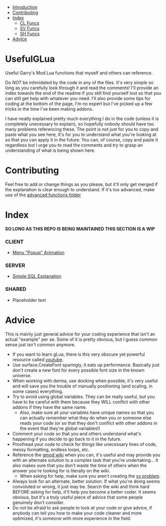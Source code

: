 - [Introduction](https://github.com/JoshJOkayguy/UsefulGLua#usefulglua)
- [Contributing](https://github.com/JoshJOkayguy/UsefulGLua#contributing)
- [Index](https://github.com/JoshJOkayguy/UsefulGLua#index)
  - [CL Funcs](https://github.com/JoshJOkayguy/UsefulGLua#client)
  - [SV Funcs](https://github.com/JoshJOkayguy/UsefulGLua#server)
  - [SH Funcs](https://github.com/JoshJOkayguy/UsefulGLua#shared)
- [Advice](https://github.com/JoshJOkayguy/UsefulGLua#advice)
# UsefulGLua
Useful Garry's Mod Lua functions that myself and others can reference.

  Do *NOT* be intimidated by the code in any of the files. It's very simple so long as you carefully look through it and read the comments! I'll provide an index towards the end of the readme if you still find yourself lost so that you can still get help with whatever you need. I'll also provide some tips for coding at the bottom of the page, I'm no expert but I've picked up a few tricks in the time I've been making addons.

  I have neatly explained pretty much everything I do in the code (unless it is completely unecessary to explain), so hopefully nobody should have too many problems referencing these. The point is not just for you to copy and paste what you see here, it's for you to understand what you're looking at so that you can apply it in the future. You can, of course, copy and paste it regardless but I urge you to read the comments and try to grasp an understanding of what is being shown here.

# Contributing

Feel free to add or change things as you please, but it'll only get merged if the explanation is clear enough to understand. If it's too advanced, make use of the [advanced functions folder](https://google.com)

# Index

**SO LONG AS THIS REPO IS BEING MAINTAINED THIS SECTION IS A WIP**

### CLIENT
- [Menu "Popup" Animation](https://github.com/JoshJOkayguy/UsefulGLua/blob/main/clientside_examples.lua#L3)

### SERVER
- [Simple SQL Explanation](https://github.com/JoshJOkayguy/UsefulGLua/blob/main/serverside_examples.lua#L1)

### SHARED
- Placeholder text

# Advice
This is mainly just general advice for your coding experience that isn't an actual "example" per se. Some of it is pretty obvious, but I guess common sense just isn't common anymore.

- If you want to learn gLua, there is this very obscure yet powerful resource called [youtube](https://www.youtube.com/).
- Use surface.CreateFont sparingly, it eats up performance. Basically just don't create a new font for every possible font size in the known universe.
- When working with derma, use docking when possible, it's very useful and will save you the trouble of manually positioning (and scaling, in some cases) everything.
- Try to avoid using global variables. They can be really useful, but you have to be careful with them because they WILL conflict with other addons if they have the same name.
  - Also, make sure all your variables have unique names so that you can actually remember what they do when you or someone else reads your code (or so that they don't conflict with other addons in the event that they're global variables!)
- Comment your code so that you and others understand what's happening if you decide to go back to it in the future.
- Proofread your code to check for things like unecessary lines of code, messy formatting, endless loops, etc.
- Reference the [gmod wiki](http://wiki.facepunch.com/gmod/) when you can, it's useful and may provide you with an alternate solution to a complex task that you're undertaking... It also makes sure that you don't waste the time of others when the answer you're looking for is literally on the wiki.
  - When asking for help, make sure you aren't creating the [xy problem](https://xyproblem.info/).
- Always look for an alternate, better solution. If what you're doing seems convoluted or wrong, it just may be. Search the wiki and think hard BEFORE asking for help, it'll help you become a better coder. It seems obvious, but it's a truly useful piece of advice that some people genuinely don't consider.
- Do not be afraid to ask people to look at your code or give advice, if anybody can tell you how to make your code cleaner and more optimized, it's someone with more experience in the field.
